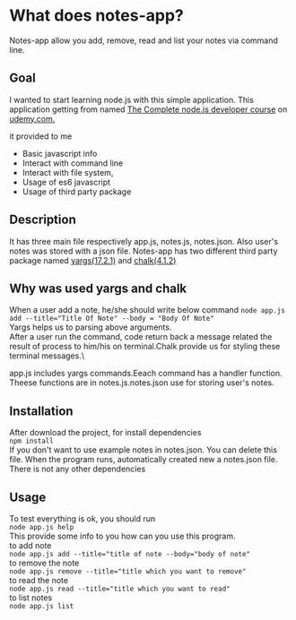 # What does notes-app?

Notes-app allow you add, remove, read and list your notes via command line.

## Goal

I wanted to start learning node.js with this simple application. This application getting from named [The Complete node.js developer course](https://www.udemy.com/course/the-complete-nodejs-developer-course-2/) on [udemy.com.](https://www.udemy.com/)

it provided to me

- Basic javascript info
- Interact with command line
- Interact with file system,
- Usage of  es6 javascript
- Usage of third party package

## Description

It has three main file respectively app.js, notes.js, notes.json. Also user's notes was stored with a json file. Notes-app has two different third party package named [yargs(17.2.1)](https://www.npmjs.com/package/yargs) and [chalk(4.1.2)](https://www.npmjs.com/package/chalk)

## Why was used yargs and chalk

When a user add a note, he/she should write below command
`node app.js add --title="Title Of Note" --body = "Body Of Note"`\
Yargs helps us to parsing above arguments.\
After a user run the command, code return back  a message related the result of process to him/his on terminal.Chalk provide us for styling these terminal messages.\

app.js includes yargs commands.Eeach command has a handler function. Theese functions are in notes.js.notes.json use for storing  user's notes.

## Installation

After download the project, for install dependencies\
`npm install`\
If you don't want to use example notes in notes.json. You can delete this file. When the program runs, automatically created new a notes.json file.
There is not any other dependencies

## Usage

To test everything is ok, you should run\
`node app.js help`\
This provide some info to you how can you use this program.\
to add note\
`node app.js add --title="title of note --body="body of note"`\
to remove the note\
`node app.js remove --title="title which you want to remove"`\
to read the note\
`node app.js read --title="title which you want to read"`\
to list notes\
`node app.js list`
